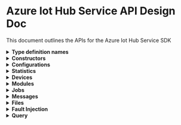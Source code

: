 ﻿# Azure Iot Hub Service API Design Doc
This document outlines the APIs for the Azure Iot Hub Service SDK

<details><summary><b>Type definition names</b></summary>
    
```
Configuration - TwinConfiguration
Module - ModuleIdentity
Device - DeviceIdentity
Twin - TwinData
Interface - PnpInterface
Property - PnpProperty
Reported - PnpReported
Desired - PnpDesired
```
</details>

<details><summary><b>Constructors</b></summary>
    
```csharp

```
</details>

<details><summary><b>Configurations</b></summary>
APIs for managing configurations for devices and modules

```csharp

```
</details>

<details><summary><b>Statistics</b></summary>
APIs for getting statistics about devices and modules, as well as service statistics

```csharp

```
</details>

<details><summary><b>Devices</b></summary>
APIs for managing device identities, device twins, and querying devices

```csharp

```
</details>

<details><summary><b>Modules</b></summary>
APIs for managing module identities, module twins, and querying modules

```csharp

```
</details>

<details><summary><b>Jobs</b></summary>
APIs for using IotHub v2 jobs

```csharp

```
</details>

<details><summary><b>Messages</b></summary>
Feedback messages, sending cloud to device messages (missing from current swagger), and purging cloud to device message queue

```csharp
public class CloudToDeviceMessages
{
    /// <summary>
    /// Retrieve feedback notification for cloud to device messages.
    /// </summary>
    /// <param name="cancellationToken">The cancellation token.</param>
    /// <returns>TODO: Swagger defines the response as the Http response returned from the service (and not the feedback message).</returns>
    public virtual async Task<Response> GetMessageFeedbackAsync(CancellationToken cancellationToken = default) { }

    /// <summary>
    /// Complete a cloud to device feedback message. A completed message is deleted from the service's feedback queue.
    /// </summary>
    /// <param name="lockToken">The lock token obtained when the cloud to device message was received, and provided to resolve race conditions when completing a feedback message.
    /// TODO: lockToken is from the C2D message received on device or from message feedback received on service client?</param>
    /// <param name="cancellationToken">The cancellation token.</param>
    /// <returns>The Http response.</returns>
    public virtual async Task<Response> CompleteMessageFeedbackAsync(string lockToken, CancellationToken cancellationToken = default) { }

    /// <summary>
    /// Abandon a cloud to device feedback message. An abandoned message is deleted from the service's feedback queue.
    /// </summary>
    /// <param name="lockToken">The lock token obtained when the cloud to device message was received, and provided to resolve race conditions when abandoning a feedback message.
    /// TODO: lockToken is from the C2D message received on device or from message feedback received on service client?</param>
    /// <param name="cancellationToken">The cancellation token.</param>
    /// <returns>The Http response.</returns>
    public virtual async Task<Response> AbandonMessageFeedbackAsync(string lockToken, CancellationToken cancellationToken = default) { }

    /// <summary>
    /// Purge the cloud to device message queue for a device.
    /// </summary>
    /// <param name="deviceId">The unique identifier of the device.</param>
    /// <param name="cancellationToken">The cancellation token.</param>
    /// <returns>The result of the cloud to device message queue purge operation.</returns>
    public virtual async Task<Response<PurgeMessageQueueResult>> PurgeMessageQueueAsync(string deviceId, CancellationToken cancellationToken = default) { }
}
```
</details>

<details><summary><b>Files</b></summary>
APIs for getting file upload notifications (missing from current swagger)

```csharp

```
</details>

<details><summary><b>Fault Injection</b></summary>
Not sure if we'll expose these

```csharp

```
</details>

<details><summary><b>Query</b></summary>
APIs for querying on device or module identities

```csharp

```
</details>
